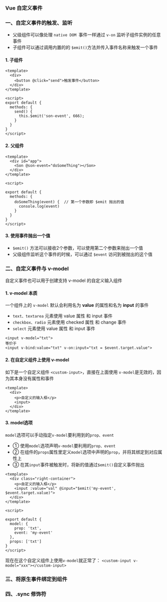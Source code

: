 ### Vue 自定义事件
### 一、自定义事件的触发、监听
* 父级组件可以像处理 `native DOM `事件一样通过 `v-on` 监听子组件实例的任意事件
* 子组件可以通过调用内置的的 `$emit()`方法并传入事件名称来触发一个事件

#### 1. 子组件
```
<template>
  <div>
    <button @click="send">触发事件</button>
  </div>
</template>

<script>
export default {
  methods: {
    send() {
      this.$emit('son-event', 666);
    }
  }
}
</script>
```

#### 2. 父组件
```
<template>
  <div id="app">
    <Son @son-event="doSomeThing"></Son>
  </div>
</template>

<script>

export default {
  methods: {
    doSomeThing(event) {  // 第一个参数即 $emit 抛出的值
      console.log(event)
    }
  }
}
</script>
```

#### 3. 使用事件抛出一个值
* `$emit()` 方法可以接收2个参数，可以使用第二个参数来抛出一个值
* 父级组件监听这个事件的时候，可以通过 `$event` 访问到被抛出的这个值





### 二、自定义事件与 v-model 
自定义事件也可以用于创建支持 v-model 的自定义输入组件

#### 1.  v-model 本质
一个组件上的 `v-model` 默认会利用名为 **value** 的属性和名为 **input** 的事件
* `text、textarea` 元素使用 value 属性 和 input 事件
* `checkbox、radio` 元素使用 checked 属性 和 change 事件
* `select` 元素使用 value 属性 和 input 事件

```
<input v-model="txt">
等价于
<input v-bind:value="txt" v-on:input="txt = $event.target.value">
```


#### 2. 在自定义组件上使用 v-model
如下是一个自定义组件 `<custom-input>`，直接在上面使用 `v-model`是无效的，因为其本身没有属性和事件

```
<template>
  <div>
    <p>自定义的输入框</p>
    <input>
  </div>
</template>
```

#### 3. model选项
`model`选项可以手动指定`v-model`要利用到的`prop、event`
* ① 使用`model`选项声明`v-model`要利用的`prop、event`
* ② 在组件的`props`属性里定义`model`选项中声明的`prop`，并将其绑定到对应属性上
* ③ 在其`input`事件被触发时，将新的值通过`$emit()`自定义事件抛出

```
<template>
  <div class="right-container">
    <p>自定义的输入框</p>
    <input :value="val" @input="$emit('my-event', $event.target.value)">
  </div>
</template>

<script>

export default {
  model: {
    prop: 'txt',
    event: 'my-event'
  },
  props: ['txt']
}
</script>
```


现在在这个自定义组件上使用`v-model`就正常了： `<custom-input v-model="xxx"></custom-input>`




### 三、将原生事件绑定到组件




### 四、.sync 修饰符








